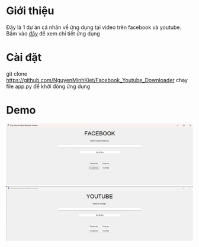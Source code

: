 # Giới thiệu
Đây là 1 dự án cá nhân về ứng dụng tại video trên facebook và youtube. Bấm vào [đây](3120410270_NguyenMinhKiet_Facebook_Youtube_Downloader) để xem chi tiết ứng dụng
# Cài đặt
git clone https://github.com/NguyenMinhKiet/Facebook_Youtube_Downloader
chạy file app.py để khởi động ứng dụng
# Demo
![Màn hình chính facebook](ManHinhChinhFacebook.png)
![Màn hình chính youtube](ManHinhChinhYoutube.png)
